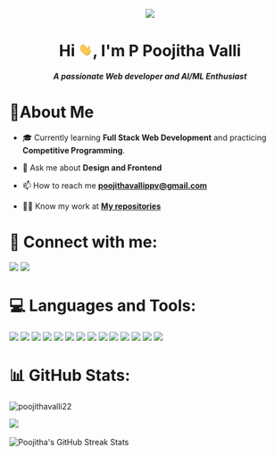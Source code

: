 <p align='center'><img  src="https://readme-typing-svg.herokuapp.com?duration=5000&center=true&vCenter=true&width=800&height=30&lines=Welcome+to+my+Github+Account..." /></p>


<h1 align="center">Hi <img src="https://raw.githubusercontent.com/ABSphreak/ABSphreak/master/gifs/Hi.gif" width="25">, I'm P Poojitha Valli </h1>


<h5 align="center">A passionate Web developer and AI/ML Enthusiast</h5>


# 🤵About Me

- 🎓 Currently learning **Full Stack Web Development** and practicing **Competitive Programming**.
- 💬 Ask me about **Design and Frontend**


- 📫 How to reach me **poojithavallippv@gmail.com**
- 👨‍💻 Know my work at [**My repositories**](https://github.com/poojithavalli22?tab=repositories)

# 🤝 Connect with me:

<p>
<a href="https://linkedin.com/in/poojitha-valli-8a4274253" target="_blank" style="text-decoration: none;"><img src="https://img.shields.io/badge/LinkedIn-0a66c2?style=for-the-badge&logo=linkedin&logoColor=white" /></a>
<a href="https://x.com/PoojithaValli" target="_blank" style="text-decoration: none;"><img src="https://img.shields.io/badge/X-181717?style=for-the-badge&logo=x&logoColor=white" /></a>
</p>



# 💻 Languages and Tools:
<p>

  <!-- Programming Languages -->
  <img src="https://img.shields.io/badge/C-00599C?style=for-the-badge&logo=c&logoColor=white"/>
  <img src="https://img.shields.io/badge/JAVA-ED8B00?style=for-the-badge&logo=java&logoColor=white"/>
  <img src="https://img.shields.io/badge/PYTHON-FFD43B?style=for-the-badge&logo=python&logoColor=blue"/>

  <!-- Databases -->
  <img src="https://img.shields.io/badge/MYSQL-4479A1?style=for-the-badge&logo=mysql&logoColor=white"/>

  <!-- Web Development -->
  <img src="https://img.shields.io/badge/HTML5-E34F26?style=for-the-badge&logo=html5&logoColor=white"/>
  <img src="https://img.shields.io/badge/CSS3-1572B6?style=for-the-badge&logo=css&logoColor=white"/>
  <img src="https://img.shields.io/badge/JAVASCRIPT-323330?style=for-the-badge&logo=javascript&logoColor=F7DF1E"/>
  <img src="https://img.shields.io/badge/BOOTSTRAP-7952B3?style=for-the-badge&logo=bootstrap&logoColor=white"/>


 <!-- Tools & Platforms -->
  <img src="https://img.shields.io/badge/GIT-F05032?style=for-the-badge&logo=git&logoColor=white"/>
  <img src="https://img.shields.io/badge/GITHUB-181717?style=for-the-badge&logo=github&logoColor=white"/>
  <img src="https://img.shields.io/badge/VSCODE-007ACC?style=for-the-badge&logo=visual-studio-code&logoColor=white"/>
  <img src="https://img.shields.io/badge/JUPYTER-F37626?style=for-the-badge&logo=jupyter&logoColor=white"/>
  <img src="https://img.shields.io/badge/GOOGLE COLAB-F9AB00?style=for-the-badge&logo=google-colab&logoColor=black"/>
  <img src="https://img.shields.io/badge/MICROSOFT_OFFICE-D83B01?style=for-the-badge&logo=microsoft-office&logoColor=white"/>

</p>
  
# 📊 GitHub Stats:
<p><img src="https://github-readme-stats.vercel.app/api/top-langs?username=poojithavalli22&show_icons=true&locale=en&bg_color=000000&layout=compact&theme=dark&title_color=79ff97&text_color=FFFFFF&count_private=true&token=YOUR_GITHUB_TOKEN" alt="poojithavalli22"/></p>
<p><img src="https://github-readme-stats.vercel.app/api?username=poojithavalli22&bg_color=000000&theme=dark&title_color=79ff97&include_all_commits=true&text_color=FFFFFF&line&show_icons=true&locale=en&layout=compact&count_private=true&hide=contribs,prs"></p>
<p><img src="https://streak-stats.demolab.com?user=poojithavalli22&theme=dark&background=000000"alt="Poojitha's GitHub Streak Stats" /></p>

